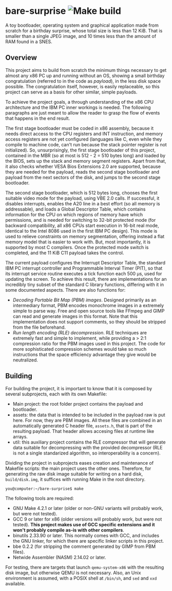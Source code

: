 # bare-surprise ![Make build](https://github.com/AlexTMjugador/bare-surprise/workflows/Make%20build/badge.svg)
A toy bootloader, operating system and graphical application made from scratch for a birthday surprise, whose total size is less than 12 KiB. That is smaller than a single JPEG image, and 10 times less than the amount of RAM found in a SNES.

## Overview
This project aims to build from scratch the minimum things necessary to get almost any x86 PC up and running without an OS, showing a small birthday congratulation (referred to in the code as _payload_), in the less disk space possible. The congratulation itself, however, is easily replaceable, so this project can serve as a basis for other similar, simple payloads.

To achieve the project goals, a through understanding of the x86 CPU architecture and the IBM PC inner workings is needed. The following paragraphs are just meant to allow the reader to grasp the flow of events that happens in the end result.

The first stage bootloader must be coded in x86 assembly, because it needs direct access to the CPU registers and INT instruction, and memory access registers are not yet configured (languages like C, even while they compile to machine code, can't run because the stack pointer register is not initialized). So, unsurprisingly, the first stage bootloader of this project, contained in the MBR (so at most is 512 - 2 = 510 bytes long) and loaded by the BIOS, sets up the stack and memory segment registers. Apart from that, it also checks whether VESA Bios Extensions 2.0 are supported, because they are needed for the payload, reads the second stage bootloader and payload from the next sectors of the disk, and jumps to the second stage bootloader.

The second stage bootloader, which is 512 bytes long, chooses the first suitable video mode for the payload, using VBE 2.0 calls. If successful, it disables interrupts, enables the A20 line in a best effort (so all memory is addressable), and loads a Global Descriptor Table, which contains information for the CPU on which regions of memory have which permissions, and is needed for switching to 32-bit protected mode (for backward compatibility, all x86 CPUs start execution in 16-bit real mode, identical to the Intel 8086 used in the first IBM PC design). This mode is used to relieve constraints on memory segmentation, offering instead a flat memory model that is easier to work with. But, most importantly, it is supported by most C compilers. Once the protected mode switch is completed, and the 11 KiB C11 payload takes the control.

The current payload configures the Interrupt Descriptor Table, the standard IBM PC interrupt controller and Programmable Interval Timer (PIT), so that its interrupt service routine executes a tick function each 500 µs, used for updating the screen. To achieve this result, there are implementations for an incredibly tiny subset of the standard C library functions, differing with it in some documented aspects. There are also functions for:

- _Decoding Portable Bit Map (PBM) images_. Designed primarily as an intermediary format, PBM encodes monochrome images in a extremely simple to parse way. Free and open source tools like FFmpeg and GIMP can read and generate images in this format. Note that this implementation does not support comments, so they should be stripped from the file beforehand.
- _Run length encoding (RLE) decompression_. RLE techniques are extremely fast and simple to implement, while providing a > 2:1 compression ratio for the PBM images used in this project. The code for more sophisticated compression schemes would take so much instructions that the space efficiency advantage they give would be neutralized.

## Building

For building the project, it is important to know that it is composed by several subprojects, each with its own Makefile:

- Main project: the root folder project contains the payload and bootloader.
- assets: the data that is intended to be included in the payload raw is put here. For now, they are PBM images. All these files are combined in an automatically generated C header file, `assets.h`, that is part of the resulting payload. That header allows accesing files at runtime like arrays.
- util: this auxiliary project contains the RLE compressor that will generate data suitable for decompressing with the provided decompressor (RLE is not a single standarized algorithm, so interoperability is a concern).

Dividing the project in subprojects eases creation and maintenance of Makefile scripts: the main project uses the other ones. Therefore, for generating the raw disk image suitable for writing on a hard disk, `build/disk.img`, it suffices with running Make in the root directory.

```console
you@computer:~/bare-surprise$ make
```

The following tools are required:
- GNU Make 4.2.1 or later (older or non-GNU variants will probably work, but were not tested).
- GCC 9 or later for x86 (older versions will probably work, but were not tested). **This project makes use of GCC specific extensions and it won't probably compile as-is with other compilers**.
- binutils 2.33.90 or later. This normally comes with GCC, and includes the GNU linker, for which there are specific linker scripts in this project.
- bbe 0.2.2 (for stripping the comment generated by GIMP from PBM files).
- Netwide Assembler (NASM) 2.14.02 or later.

For testing, there are targets that launch `qemu-system-x86` with the resulting disk image, but otherwise QEMU is not necessary. Also, an Unix environment is assumed, with a POSIX shell at `/bin/sh`, and `sed` and `xxd` available.
